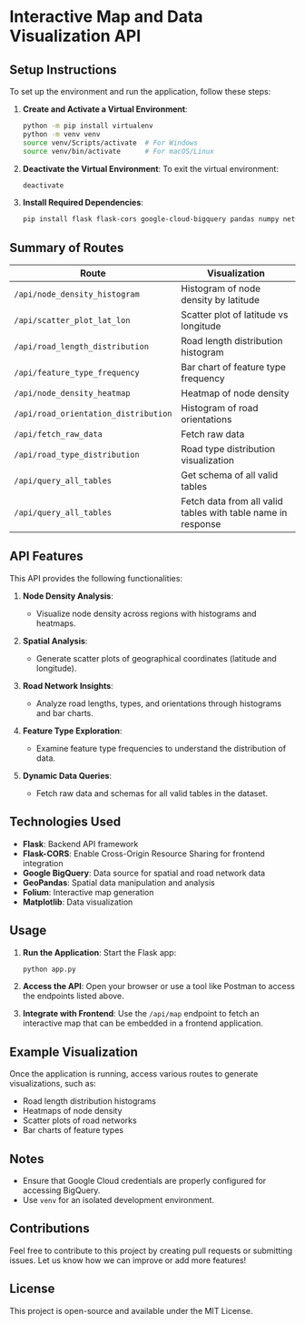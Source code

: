 # Interactive Map and Data Visualization API

## Setup Instructions

To set up the environment and run the application, follow these steps:

1. **Create and Activate a Virtual Environment**:
   ```bash
   python -m pip install virtualenv
   python -m venv venv
   source venv/Scripts/activate  # For Windows
   source venv/bin/activate      # For macOS/Linux
   ```

2. **Deactivate the Virtual Environment**:
   To exit the virtual environment:
   ```bash
   deactivate
   ```

3. **Install Required Dependencies**:
   ```bash
   pip install flask flask-cors google-cloud-bigquery pandas numpy networkx contextily geopandas folium google-cloud-bigquery-storage
   ```

## Summary of Routes

| Route                                | Visualization                                  |
|--------------------------------------|-----------------------------------------------|
| `/api/node_density_histogram`        | Histogram of node density by latitude         |
| `/api/scatter_plot_lat_lon`          | Scatter plot of latitude vs longitude         |
| `/api/road_length_distribution`      | Road length distribution histogram            |
| `/api/feature_type_frequency`        | Bar chart of feature type frequency           |
| `/api/node_density_heatmap`          | Heatmap of node density                       |
| `/api/road_orientation_distribution` | Histogram of road orientations                |
| `/api/fetch_raw_data`                | Fetch raw data                                |
| `/api/road_type_distribution`        | Road type distribution visualization          |
| `/api/query_all_tables`              | Get schema of all valid tables                |
| `/api/query_all_tables`              | Fetch data from all valid tables with table name in response |

## API Features

This API provides the following functionalities:

1. **Node Density Analysis**:
   - Visualize node density across regions with histograms and heatmaps.

2. **Spatial Analysis**:
   - Generate scatter plots of geographical coordinates (latitude and longitude).

3. **Road Network Insights**:
   - Analyze road lengths, types, and orientations through histograms and bar charts.

4. **Feature Type Exploration**:
   - Examine feature type frequencies to understand the distribution of data.

5. **Dynamic Data Queries**:
   - Fetch raw data and schemas for all valid tables in the dataset.

## Technologies Used

- **Flask**: Backend API framework
- **Flask-CORS**: Enable Cross-Origin Resource Sharing for frontend integration
- **Google BigQuery**: Data source for spatial and road network data
- **GeoPandas**: Spatial data manipulation and analysis
- **Folium**: Interactive map generation
- **Matplotlib**: Data visualization

## Usage

1. **Run the Application**:
   Start the Flask app:
   ```bash
   python app.py
   ```

2. **Access the API**:
   Open your browser or use a tool like Postman to access the endpoints listed above.

3. **Integrate with Frontend**:
   Use the `/api/map` endpoint to fetch an interactive map that can be embedded in a frontend application.

## Example Visualization

Once the application is running, access various routes to generate visualizations, such as:

- Road length distribution histograms
- Heatmaps of node density
- Scatter plots of road networks
- Bar charts of feature types

## Notes

- Ensure that Google Cloud credentials are properly configured for accessing BigQuery.
- Use `venv` for an isolated development environment.

## Contributions

Feel free to contribute to this project by creating pull requests or submitting issues. Let us know how we can improve or add more features!

## License

This project is open-source and available under the MIT License.